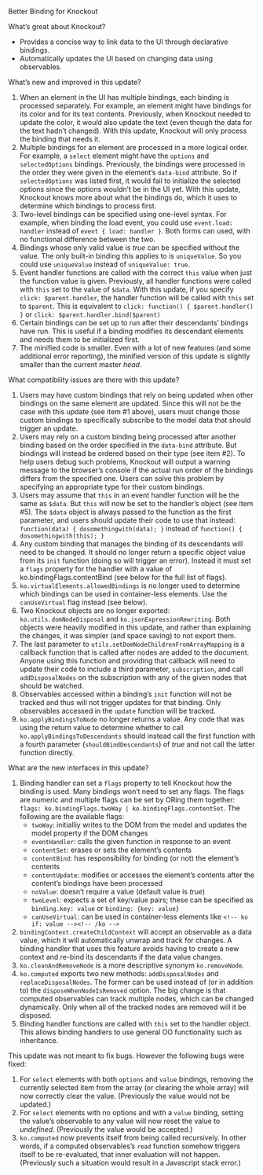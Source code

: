 Better Binding for Knockout

What’s great about Knockout?

* Provides a concise way to link data to the UI through declarative bindings.
* Automatically updates the UI based on changing data using observables.

What’s new and improved in this update?

1. When an element in the UI has multiple bindings, each binding is processed separately. For example, an element might have bindings for its color and for its text contents. Previously, when Knockout needed to update the color, it would also update the text (even though the data for the text hadn’t changed). With this update, Knockout will only process the binding that needs it.
2. Multiple bindings for an element are processed in a more logical order. For example, a `select` element might have the `options` and `selectedOptions` bindings. Previously, the bindings were processed in the order they were given in the element’s `data-bind` attribute. So if `selectedOptions` was listed first, it would fail to initialize the selected options since the options wouldn’t be in the UI yet. With this update, Knockout knows more about what the bindings do, which it uses to determine which bindings to process first.
3. Two-level bindings can be specified using one-level syntax. For example, when binding the load event, you could use `event.load: handler` instead of `event { load: handler }`. Both forms can used, with no functional difference between the two.
4. Bindings whose only valid value is *true* can be specified without the value. The only built-in binding this applies to is `uniqueValue`. So you could use `uniqueValue` instead of `uniqueValue: true`.
5. Event handler functions are called with the correct `this` value when just the function value is given. Previously, all handler functions were called with `this` set to the value of `$data`. With this update, if you specify `click: $parent.handler`, the handler function will be called with `this` set to `$parent`.  This is equivalent to `click: function() { $parent.handler() }` or `click: $parent.handler.bind($parent)`
6. Certain bindings can be set up to run after their descendants’ bindings have run. This is useful if a binding modifies its descendant elements and needs them to be initialized first.
7. The minified code is smaller. Even with a lot of new features (and some additional error reporting), the minified version of this update is slightly smaller than the current master *head*.

What compatibility issues are there with this update?

1. Users may have custom bindings that rely on being updated when other bindings on the same element are updated. Since this will not be the case with this update (see item #1 above), users must change those custom bindings to specifically subscribe to the model data that should trigger an update.
2. Users may rely on a custom binding being processed after another binding based on the order specified in the `data-bind` attribute. But bindings will instead be ordered based on their type (see item #2). To help users debug such problems, Knockout will output a warning message to the browser’s console if the actual run order of the bindings differs from the specified one. Users can solve this problem by specifying an appropriate type for their custom bindings.
3. Users may assume that `this` in an event handler function will be the same as `$data`. But `this` will now be set to the handler’s object (see item #5). The `$data` object is always passed to the function as the first parameter, and users should update their code to use that instead: `function(data) { dosomethingwith(data); }` instead of `function() { dosomethingwith(this); }`
4. Any custom binding that manages the binding of its descendants will need to be changed. It should no longer return a specific object value from its `init` function (doing so will trigger an error). Instead it must set a `flags` property for the handler with a value of ko.bindingFlags.contentBind (see below for the full list of flags).
5. `ko.virtualElements.allowedBindings` is no longer used to determine which bindings can be used in container-less elements. Use the `canUseVirtual` flag instead (see below).
5. Two Knockout objects are no longer exported: `ko.utils.domNodeDisposal` and `ko.jsonExpressionRewriting`. Both objects were heavily modified in this update, and rather than explaining the changes, it was simpler (and space saving) to not export them.
6. The last parameter to `utils.setDomNodeChildrenFromArrayMapping` is a callback function that is called after nodes are added to the document. Anyone using this function and providing that callback will need to update their code to include a third parameter, `subscription`, and call `addDisposalNodes` on the subscription with any of the given nodes that should be watched.
7. Observables accessed within a binding’s `init` function will not be tracked and thus will not trigger updates for that binding. Only observables accessed in the `update` function will be tracked.
8. `ko.applyBindingsToNode` no longer returns a value. Any code that was using the return value to determine whether to call `ko.applyBindingsToDescendants` should instead call the first function with a fourth parameter (`shouldBindDescendants`) of *true* and not call the latter function directly.

What are the new interfaces in this update?

1. Binding handler can set a `flags` property to tell Knockout how the binding is used. Many bindings won’t need to set any flags. The flags are numeric and multiple flags can be set by ORing them together: `flags: ko.bindingFlags.twoWay | ko.bindingFlags.contentSet`. The following are the available flags:
   * `twoWay`: initialliy writes to the DOM from the model and updates the model property if the DOM changes
   * `eventHandler`: calls the given function in response to an event
   * `contentSet`: erases or sets the element’s contents
   * `contentBind`: has responsibility for binding (or not) the element’s contents
   * `contentUpdate`: modifies or accesses the element’s contents after the content’s bindings have been processed
   * `noValue`: doesn’t require a value (default value is *true*)
   * `twoLevel`: expects a set of key/value pairs; these can be specified as `binding.key: value` or `binding: {key: value}`
   * `canUseVirtual`: can be used in container-less elements like `<!-- ko if: value --><!-- /ko -->`
2. `bindingContext.createChildContext` will accept an observable as a data value, which it will automatically unwrap and track for changes. A binding handler that uses this feature avoids having to create a new context and re-bind its descendants if the data value changes.
3. `ko.cleanAndRemoveNode` is a more descriptive synonym `ko.removeNode`.
4. `ko.computed` exports two new methods: `addDisposalNodes` and `replaceDisposalNodes`. The former can be used instead of (or in addition to) the `disposeWhenNodeIsRemoved` option. The big change is that computed observables can track multiple nodes, which can be changed dynamically. Only when all of the tracked nodes are removed will it be disposed.
5. Binding handler functions are called with `this` set to the handler object. This allows binding handlers to use general OO functionality such as inheritance.

This update was not meant to fix bugs. However the following bugs were fixed:

1. For `select` elements with both `options` and `value` bindings, removing the currently selected item from the array (or clearing the whole array) will now correctly clear the value. (Previously the value would not be updated.)
1. For `select` elements with no options and with a `value` binding, setting the value’s observable to any value will now reset the value to *undefined*. (Previously the value would be accepted.)
1. `ko.computed` now prevents itself from being called recursively. In other words, if a computed observables’s `read` function somehow triggers itself to be re-evaluated, that inner evaluation will not happen. (Previously such a situation would result in a Javascript stack error.)

